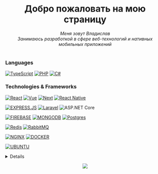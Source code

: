 <h1 align="center">Добро пожаловать на мою страницу</h1>

<p align="center">
    <i>
        Меня зовут Владислав<br>
        Занимаюсь разработкой в сфере веб-технологий и нативных мобильных приложений<br>
    </i><br>
</p>

### Languages
[![TypeScript](https://img.shields.io/badge/TypeScript-007ACC?style=for-the-badge&logo=typescript&logoColor=white)](https://github.com/seelentov)
[![PHP](https://img.shields.io/badge/php-%23777BB4.svg?style=for-the-badge&logo=php&logoColor=white)](https://github.com/seelentov)
[![C#](https://img.shields.io/badge/c%23-%23239120.svg?style=for-the-badge&logo=csharp&logoColor=white)](https://github.com/seelentov)
 
### Technologies & Frameworks
[![React](https://img.shields.io/badge/-ReactJs-61DAFB?logo=react&logoColor=333333&style=for-the-badge)](https://github.com/seelentov)
[![Vue](https://img.shields.io/badge/Vue.js-35495E?style=for-the-badge&logo=vuedotjs&logoColor=4FC08D)](https://github.com/seelentov)
[![Next](https://img.shields.io/badge/next.js-000000?style=for-the-badge&logo=nextdotjs&logoColor=white)](https://github.com/seelentov)
[![React Native](https://img.shields.io/badge/react_native-%2320232a.svg?style=for-the-badge&logo=react&logoColor=%2361DAFB)](https://github.com/seelentov)

[![EXPRESS.JS](https://img.shields.io/badge/express.js-%23404d59.svg?style=for-the-badge&logo=express&logoColor=%2361DAFB)](https://github.com/seelentov)
[![Laravel](https://img.shields.io/badge/laravel-%23FF2D20.svg?style=for-the-badge&logo=laravel&logoColor=white)](https://github.com/seelentov)
![ASP.NET Core](https://img.shields.io/badge/ASP.NET%20Core-5C2D91?style=for-the-badge&logo=.net&logoColor=white)

[![FIREBASE](https://img.shields.io/badge/Firebase-039BE5?style=for-the-badge&logo=Firebase&logoColor=white)](https://github.com/seelentov)
[![MONGODB](https://img.shields.io/badge/MongoDB-%234ea94b.svg?style=for-the-badge&logo=mongodb&logoColor=white)](https://github.com/seelentov)
[![Postgres](https://img.shields.io/badge/postgres-%23316192.svg?style=for-the-badge&logo=postgresql&logoColor=white)](https://github.com/seelentov)

[![Redis](https://img.shields.io/badge/Redis-DC382D?style=for-the-badge&logo=redis&logoColor=white)](https://github.com/seelentov)
[![RabbitMQ](https://img.shields.io/static/v1?message=RabbitMQ&logo=rabbitmq&label=&color=FF6600&logoColor=white&labelColor=&style=for-the-badge)](https://github.com/seelentov)

[![NGINX](https://img.shields.io/badge/Nginx-009639?logo=nginx&logoColor=white&style=for-the-badge)](https://github.com/seelentov)
[![DOCKER](https://img.shields.io/badge/docker-257bd6?style=for-the-badge&logo=docker&logoColor=white)](https://github.com/seelentov)

[![UBUNTU](https://img.shields.io/badge/Ubuntu-E95420?style=for-the-badge&logo=ubuntu&logoColor=white)](https://github.com/seelentov)


<details>
<p align="center">
  <a href="https://github.com/seelentov">
    <img src="http://github-profile-summary-cards.vercel.app/api/cards/profile-details?username=seelentov&theme=aura" />
  </a>
  <a href="https://github.com/seelentov">
    <img src="http://github-profile-summary-cards.vercel.app/api/cards/stats?username=seelentov&theme=aura" />
  </a>
  <a href="https://github.com/seelentov">
    <img src="http://github-profile-summary-cards.vercel.app/api/cards/productive-time?username=seelentov&theme=aura&utcOffset=8" />
  </a>

</p>
</details>

<p align="center">
  <a href="https://github.com/seelentov">
    <img src="https://komarev.com/ghpvc/?username=seelentov&color=orange&style=flat)" />
  </a>
</p>
